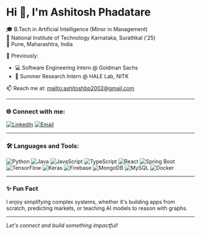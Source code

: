 # Hi 👋, I'm Ashitosh Phadatare

🎓 B.Tech in Artificial Intelligence (Minor in Management)  
🏫 National Institute of Technology Karnataka, Surathkal ('25)  
📍 Pune, Maharashtra, India  

💼 Previously:
- 💻 Software Engineering Intern @ Goldman Sachs  
- 🔬 Summer Research Intern @ HALE Lab, NITK

📫 Reach me at: [mailto:ashitoshbp2002@gmail.com](mailto:mailto:ashitoshbp2002@gmail.com)

---

### 🌐 Connect with me:

[![LinkedIn](https://img.shields.io/badge/-LinkedIn-blue?style=flat&logo=linkedin)](https://www.linkedin.com/in/ashitoshphadatare/)
[![Email](https://img.shields.io/badge/-Gmail-D14836?style=flat&logo=gmail&logoColor=white)](mailto:ashitoshbp2002@gmail.com)

---

### 🛠️ Languages and Tools:

![Python](https://img.shields.io/badge/Python-3776AB?style=flat&logo=python&logoColor=white)
![Java](https://img.shields.io/badge/Java-007396?style=flat&logo=java&logoColor=white)
![JavaScript](https://img.shields.io/badge/JavaScript-F7DF1E?style=flat&logo=javascript&logoColor=black)
![TypeScript](https://img.shields.io/badge/TypeScript-3178C6?style=flat&logo=typescript&logoColor=white)
![React](https://img.shields.io/badge/React-20232A?style=flat&logo=react&logoColor=61DAFB)
![Spring Boot](https://img.shields.io/badge/SpringBoot-6DB33F?style=flat&logo=springboot&logoColor=white)
![TensorFlow](https://img.shields.io/badge/TensorFlow-FF6F00?style=flat&logo=tensorflow&logoColor=white)
![Keras](https://img.shields.io/badge/Keras-D00000?style=flat&logo=keras&logoColor=white)
![Firebase](https://img.shields.io/badge/Firebase-FFCA28?style=flat&logo=firebase&logoColor=black)
![MongoDB](https://img.shields.io/badge/MongoDB-47A248?style=flat&logo=mongodb&logoColor=white)
![MySQL](https://img.shields.io/badge/MySQL-005C84?style=flat&logo=mysql&logoColor=white)
![Docker](https://img.shields.io/badge/Docker-2496ED?style=flat&logo=docker&logoColor=white)

---

### ✨ Fun Fact
I enjoy simplifying complex systems, whether it's building apps from scratch, predicting markets, or teaching AI models to reason with graphs.

---

*Let's connect and build something impactful!*
